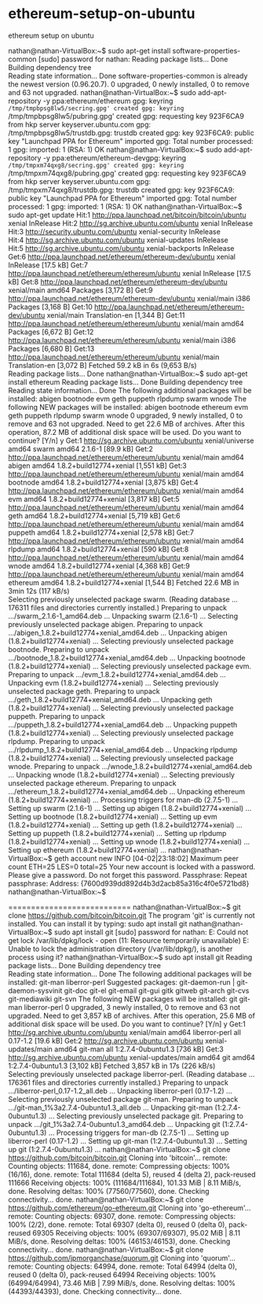 # ethereum-setup-on-ubuntu
ethereum setup on ubuntu

nathan@nathan-VirtualBox:~$ sudo apt-get install software-properties-common
[sudo] password for nathan: 
Reading package lists... Done
Building dependency tree       
Reading state information... Done
software-properties-common is already the newest version (0.96.20.7).
0 upgraded, 0 newly installed, 0 to remove and 63 not upgraded.
nathan@nathan-VirtualBox:~$ sudo add-apt-repository -y ppa:ethereum/ethereum
gpg: keyring `/tmp/tmpbpsg8lw5/secring.gpg' created
gpg: keyring `/tmp/tmpbpsg8lw5/pubring.gpg' created
gpg: requesting key 923F6CA9 from hkp server keyserver.ubuntu.com
gpg: /tmp/tmpbpsg8lw5/trustdb.gpg: trustdb created
gpg: key 923F6CA9: public key "Launchpad PPA for Ethereum" imported
gpg: Total number processed: 1
gpg:               imported: 1  (RSA: 1)
OK
nathan@nathan-VirtualBox:~$ sudo add-apt-repository -y ppa:ethereum/ethereum-devgpg: keyring `/tmp/tmpxm74qxg8/secring.gpg' created
gpg: keyring `/tmp/tmpxm74qxg8/pubring.gpg' created
gpg: requesting key 923F6CA9 from hkp server keyserver.ubuntu.com
gpg: /tmp/tmpxm74qxg8/trustdb.gpg: trustdb created
gpg: key 923F6CA9: public key "Launchpad PPA for Ethereum" imported
gpg: Total number processed: 1
gpg:               imported: 1  (RSA: 1)
OK
nathan@nathan-VirtualBox:~$ sudo apt-get update
Hit:1 http://ppa.launchpad.net/bitcoin/bitcoin/ubuntu xenial InRelease
Hit:2 http://sg.archive.ubuntu.com/ubuntu xenial InRelease                     
Hit:3 http://security.ubuntu.com/ubuntu xenial-security InRelease              
Hit:4 http://sg.archive.ubuntu.com/ubuntu xenial-updates InRelease             
Hit:5 http://sg.archive.ubuntu.com/ubuntu xenial-backports InRelease           
Get:6 http://ppa.launchpad.net/ethereum/ethereum-dev/ubuntu xenial InRelease [17.5 kB]
Get:7 http://ppa.launchpad.net/ethereum/ethereum/ubuntu xenial InRelease [17.5 kB]
Get:8 http://ppa.launchpad.net/ethereum/ethereum-dev/ubuntu xenial/main amd64 Packages [3,172 B]
Get:9 http://ppa.launchpad.net/ethereum/ethereum-dev/ubuntu xenial/main i386 Packages [3,168 B]
Get:10 http://ppa.launchpad.net/ethereum/ethereum-dev/ubuntu xenial/main Translation-en [1,344 B]
Get:11 http://ppa.launchpad.net/ethereum/ethereum/ubuntu xenial/main amd64 Packages [6,672 B]
Get:12 http://ppa.launchpad.net/ethereum/ethereum/ubuntu xenial/main i386 Packages [6,680 B]
Get:13 http://ppa.launchpad.net/ethereum/ethereum/ubuntu xenial/main Translation-en [3,072 B]
Fetched 59.2 kB in 6s (9,653 B/s)                                              
Reading package lists... Done
nathan@nathan-VirtualBox:~$ sudo apt-get install ethereum
Reading package lists... Done
Building dependency tree       
Reading state information... Done
The following additional packages will be installed:
  abigen bootnode evm geth puppeth rlpdump swarm wnode
The following NEW packages will be installed:
  abigen bootnode ethereum evm geth puppeth rlpdump swarm wnode
0 upgraded, 9 newly installed, 0 to remove and 63 not upgraded.
Need to get 22.6 MB of archives.
After this operation, 87.2 MB of additional disk space will be used.
Do you want to continue? [Y/n] y
Get:1 http://sg.archive.ubuntu.com/ubuntu xenial/universe amd64 swarm amd64 2.1.6-1 [89.9 kB]
Get:2 http://ppa.launchpad.net/ethereum/ethereum/ubuntu xenial/main amd64 abigen amd64 1.8.2+build12774+xenial [1,551 kB]
Get:3 http://ppa.launchpad.net/ethereum/ethereum/ubuntu xenial/main amd64 bootnode amd64 1.8.2+build12774+xenial [3,875 kB]
Get:4 http://ppa.launchpad.net/ethereum/ethereum/ubuntu xenial/main amd64 evm amd64 1.8.2+build12774+xenial [3,817 kB]
Get:5 http://ppa.launchpad.net/ethereum/ethereum/ubuntu xenial/main amd64 geth amd64 1.8.2+build12774+xenial [5,719 kB]
Get:6 http://ppa.launchpad.net/ethereum/ethereum/ubuntu xenial/main amd64 puppeth amd64 1.8.2+build12774+xenial [2,578 kB]
Get:7 http://ppa.launchpad.net/ethereum/ethereum/ubuntu xenial/main amd64 rlpdump amd64 1.8.2+build12774+xenial [590 kB]
Get:8 http://ppa.launchpad.net/ethereum/ethereum/ubuntu xenial/main amd64 wnode amd64 1.8.2+build12774+xenial [4,368 kB]
Get:9 http://ppa.launchpad.net/ethereum/ethereum/ubuntu xenial/main amd64 ethereum amd64 1.8.2+build12774+xenial [1,544 B]
Fetched 22.6 MB in 3min 12s (117 kB/s)                                         
Selecting previously unselected package swarm.
(Reading database ... 176311 files and directories currently installed.)
Preparing to unpack .../swarm_2.1.6-1_amd64.deb ...
Unpacking swarm (2.1.6-1) ...
Selecting previously unselected package abigen.
Preparing to unpack .../abigen_1.8.2+build12774+xenial_amd64.deb ...
Unpacking abigen (1.8.2+build12774+xenial) ...
Selecting previously unselected package bootnode.
Preparing to unpack .../bootnode_1.8.2+build12774+xenial_amd64.deb ...
Unpacking bootnode (1.8.2+build12774+xenial) ...
Selecting previously unselected package evm.
Preparing to unpack .../evm_1.8.2+build12774+xenial_amd64.deb ...
Unpacking evm (1.8.2+build12774+xenial) ...
Selecting previously unselected package geth.
Preparing to unpack .../geth_1.8.2+build12774+xenial_amd64.deb ...
Unpacking geth (1.8.2+build12774+xenial) ...
Selecting previously unselected package puppeth.
Preparing to unpack .../puppeth_1.8.2+build12774+xenial_amd64.deb ...
Unpacking puppeth (1.8.2+build12774+xenial) ...
Selecting previously unselected package rlpdump.
Preparing to unpack .../rlpdump_1.8.2+build12774+xenial_amd64.deb ...
Unpacking rlpdump (1.8.2+build12774+xenial) ...
Selecting previously unselected package wnode.
Preparing to unpack .../wnode_1.8.2+build12774+xenial_amd64.deb ...
Unpacking wnode (1.8.2+build12774+xenial) ...
Selecting previously unselected package ethereum.
Preparing to unpack .../ethereum_1.8.2+build12774+xenial_amd64.deb ...
Unpacking ethereum (1.8.2+build12774+xenial) ...
Processing triggers for man-db (2.7.5-1) ...
Setting up swarm (2.1.6-1) ...
Setting up abigen (1.8.2+build12774+xenial) ...
Setting up bootnode (1.8.2+build12774+xenial) ...
Setting up evm (1.8.2+build12774+xenial) ...
Setting up geth (1.8.2+build12774+xenial) ...
Setting up puppeth (1.8.2+build12774+xenial) ...
Setting up rlpdump (1.8.2+build12774+xenial) ...
Setting up wnode (1.8.2+build12774+xenial) ...
Setting up ethereum (1.8.2+build12774+xenial) ...
nathan@nathan-VirtualBox:~$ geth account new
INFO [04-02|23:18:02] Maximum peer count                       ETH=25 LES=0 total=25
Your new account is locked with a password. Please give a password. Do not forget this password.
Passphrase: 
Repeat passphrase: 
Address: {7600d939dd892d4b3d2acb85a316c4f0e5721bd8}
nathan@nathan-VirtualBox:~$ 


===========================
nathan@nathan-VirtualBox:~$ git clone https://github.com/bitcoin/bitcoin.git
The program 'git' is currently not installed. You can install it by typing:
sudo apt install git
nathan@nathan-VirtualBox:~$ sudo apt install git
[sudo] password for nathan: 
E: Could not get lock /var/lib/dpkg/lock - open (11: Resource temporarily unavailable)
E: Unable to lock the administration directory (/var/lib/dpkg/), is another process using it?
nathan@nathan-VirtualBox:~$ sudo apt install git
Reading package lists... Done
Building dependency tree       
Reading state information... Done
The following additional packages will be installed:
  git-man liberror-perl
Suggested packages:
  git-daemon-run | git-daemon-sysvinit git-doc git-el git-email git-gui gitk
  gitweb git-arch git-cvs git-mediawiki git-svn
The following NEW packages will be installed:
  git git-man liberror-perl
0 upgraded, 3 newly installed, 0 to remove and 63 not upgraded.
Need to get 3,857 kB of archives.
After this operation, 25.6 MB of additional disk space will be used.
Do you want to continue? [Y/n] y
Get:1 http://sg.archive.ubuntu.com/ubuntu xenial/main amd64 liberror-perl all 0.17-1.2 [19.6 kB]
Get:2 http://sg.archive.ubuntu.com/ubuntu xenial-updates/main amd64 git-man all 1:2.7.4-0ubuntu1.3 [736 kB]
Get:3 http://sg.archive.ubuntu.com/ubuntu xenial-updates/main amd64 git amd64 1:2.7.4-0ubuntu1.3 [3,102 kB]
Fetched 3,857 kB in 17s (226 kB/s)                                             
Selecting previously unselected package liberror-perl.
(Reading database ... 176361 files and directories currently installed.)
Preparing to unpack .../liberror-perl_0.17-1.2_all.deb ...
Unpacking liberror-perl (0.17-1.2) ...
Selecting previously unselected package git-man.
Preparing to unpack .../git-man_1%3a2.7.4-0ubuntu1.3_all.deb ...
Unpacking git-man (1:2.7.4-0ubuntu1.3) ...
Selecting previously unselected package git.
Preparing to unpack .../git_1%3a2.7.4-0ubuntu1.3_amd64.deb ...
Unpacking git (1:2.7.4-0ubuntu1.3) ...
Processing triggers for man-db (2.7.5-1) ...
Setting up liberror-perl (0.17-1.2) ...
Setting up git-man (1:2.7.4-0ubuntu1.3) ...
Setting up git (1:2.7.4-0ubuntu1.3) ...
nathan@nathan-VirtualBox:~$ git clone https://github.com/bitcoin/bitcoin.git
Cloning into 'bitcoin'...
remote: Counting objects: 111684, done.
remote: Compressing objects: 100% (16/16), done.
remote: Total 111684 (delta 5), reused 4 (delta 2), pack-reused 111666
Receiving objects: 100% (111684/111684), 101.33 MiB | 8.11 MiB/s, done.
Resolving deltas: 100% (77560/77560), done.
Checking connectivity... done.
nathan@nathan-VirtualBox:~$ git clone https://github.com/ethereum/go-ethereum.git
Cloning into 'go-ethereum'...
remote: Counting objects: 69307, done.
remote: Compressing objects: 100% (2/2), done.
remote: Total 69307 (delta 0), reused 0 (delta 0), pack-reused 69305
Receiving objects: 100% (69307/69307), 95.02 MiB | 8.11 MiB/s, done.
Resolving deltas: 100% (46153/46153), done.
Checking connectivity... done.
nathan@nathan-VirtualBox:~$ git clone https://github.com/jpmorganchase/quorum.git
Cloning into 'quorum'...
remote: Counting objects: 64994, done.
remote: Total 64994 (delta 0), reused 0 (delta 0), pack-reused 64994
Receiving objects: 100% (64994/64994), 73.46 MiB | 7.99 MiB/s, done.
Resolving deltas: 100% (44393/44393), done.
Checking connectivity... done.
